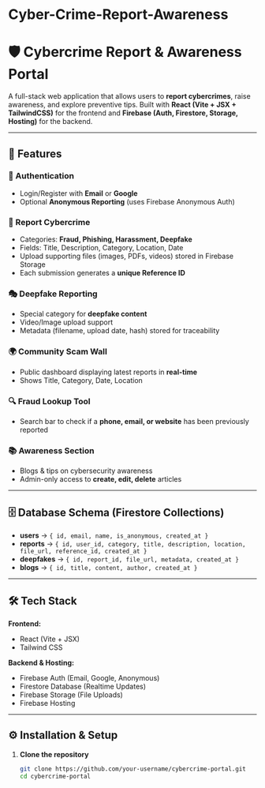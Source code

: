 # Cyber-Crime-Report-Awareness 
# 🛡️ Cybercrime Report & Awareness Portal  

A full-stack web application that allows users to **report cybercrimes**, raise awareness, and explore preventive tips. Built with **React (Vite + JSX + TailwindCSS)** for the frontend and **Firebase (Auth, Firestore, Storage, Hosting)** for the backend.  

---

## 🚀 Features  

### 🔑 Authentication  
- Login/Register with **Email** or **Google**  
- Optional **Anonymous Reporting** (uses Firebase Anonymous Auth)  

### 📝 Report Cybercrime  
- Categories: **Fraud, Phishing, Harassment, Deepfake**  
- Fields: Title, Description, Category, Location, Date  
- Upload supporting files (images, PDFs, videos) stored in Firebase Storage  
- Each submission generates a **unique Reference ID**  

### 🎭 Deepfake Reporting  
- Special category for **deepfake content**  
- Video/Image upload support  
- Metadata (filename, upload date, hash) stored for traceability  

### 🌍 Community Scam Wall  
- Public dashboard displaying latest reports in **real-time**  
- Shows Title, Category, Date, Location  

### 🔍 Fraud Lookup Tool  
- Search bar to check if a **phone, email, or website** has been previously reported  

### 📚 Awareness Section  
- Blogs & tips on cybersecurity awareness  
- Admin-only access to **create, edit, delete** articles  

---

## 🗄️ Database Schema (Firestore Collections)  

- **users** → `{ id, email, name, is_anonymous, created_at }`  
- **reports** → `{ id, user_id, category, title, description, location, file_url, reference_id, created_at }`  
- **deepfakes** → `{ id, report_id, file_url, metadata, created_at }`  
- **blogs** → `{ id, title, content, author, created_at }`  

---

## 🛠️ Tech Stack  

**Frontend:**  
- React (Vite + JSX)  
- Tailwind CSS  

**Backend & Hosting:**  
- Firebase Auth (Email, Google, Anonymous)  
- Firestore Database (Realtime Updates)  
- Firebase Storage (File Uploads)  
- Firebase Hosting  

---

## ⚙️ Installation & Setup  

1. **Clone the repository**  
   ```bash
   git clone https://github.com/your-username/cybercrime-portal.git
   cd cybercrime-portal
